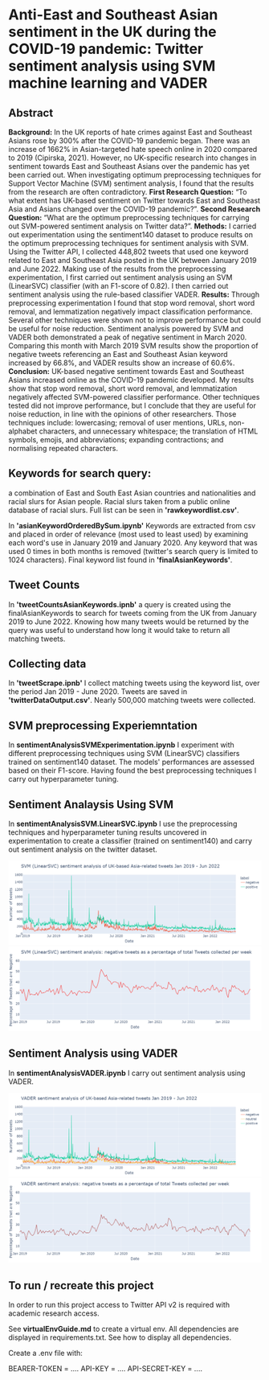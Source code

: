# Anti-East and Southeast Asian sentiment in the UK during the COVID-19 pandemic: Twitter sentiment analysis using SVM machine learning and VADER

## Abstract

**Background:** In the UK reports of hate crimes against East and Southeast Asians rose by 300% after the COVID-19 pandemic began. There was an increase of 1662% in Asian-targeted hate speech online in 2020 compared to 2019 (Cipirska, 2021). However, no UK-specific research into changes in sentiment towards East and Southeast Asians over the pandemic has yet been carried out. When investigating optimum preprocessing techniques for Support Vector Machine (SVM) sentiment analysis, I found that the results from  the research are often contradictory. 
**First Research Question:** “To what extent has UK-based sentiment on Twitter towards East and Southeast Asia and Asians changed over the COVID-19 pandemic?”. 
**Second Research Question:** “What are the optimum preprocessing techniques for carrying out SVM-powered sentiment analysis on Twitter data?”. 
**Methods:** I carried out experimentation using the sentiment140 dataset to produce results on the optimum preprocessing techniques for sentiment analysis with SVM. Using the Twitter API, I collected 448,802 tweets that used one keyword related to East and Southeast Asia posted in the UK between January 2019 and June 2022. Making use of the results from the preprocessing experimentation, I first carried out sentiment analysis using an SVM (LinearSVC) classifier (with an F1-score of 0.82). I then carried out sentiment analysis using the rule-based classifier VADER. 
**Results:** Through preprocessing experimentation I found that stop word removal, short word removal, and lemmatization negatively impact classification performance. Several other techniques were shown not to improve performance but could be useful for noise reduction. Sentiment analysis powered by SVM and VADER both demonstrated a peak of negative sentiment in March 2020. Comparing this month with March 2019 SVM results show the proportion of negative tweets referencing an East and Southeast Asian keyword increased by 66.8%, and VADER results show an increase of 60.6%. 
**Conclusion:** UK-based negative sentiment towards East and Southeast Asians increased online as the COVID-19 pandemic developed.   My results show that stop word removal, short word removal, and lemmatization negatively affected SVM-powered classifier performance. Other techniques tested did not improve performance, but I conclude that they are useful for noise reduction, in line with the opinions of other researchers. Those techniques include: lowercasing; removal of user mentions, URLs, non-alphabet characters, and unnecessary whitespace; the translation of HTML symbols, emojis, and abbreviations; expanding contractions; and normalising repeated characters.

## Keywords for search query:
a combination of East and South East Asian countries and nationalities and racial slurs for Asian people.
Racial slurs taken from a public online database of racial slurs.
Full list can be seen in **'rawkeywordlist.csv'**.

In **'asianKeywordOrderedBySum.ipynb'** Keywords are extracted from csv and placed in order of relevance (most used to least used) by examining each word's use in January 2019 and January 2020.
Any keyword that was used 0 times in both months is removed (twitter's search query is limited to 1024 characters).
Final keyword list found in **'finalAsianKeywords'**.

## Tweet Counts

In **'tweetCountsAsianKeywords.ipnb'** a query is created using the finalAsianKeywords to search for tweets coming from the UK from January 2019 to June 2022.
Knowing how many tweets would be returned by the query was useful to understand how long it would take to return all matching tweets.

## Collecting data

In **'tweetScrape.ipnb'** I collect matching tweets using the keyword list, over the period Jan 2019 - June 2020.
Tweets are saved in **'twitterDataOutput.csv'**.
Nearly 500,000 matching tweets were collected.

## SVM preprocessing Experiemntation

In **sentimentAnalysisSVMExperimentation.ipynb** I experiment with different preprocessing techniques using SVM (LinearSVC) classifiers trained on sentiment140 dataset. The models' performances are assessed based on their F1-score. Having found the best preprocessing techniques I carry out hyperparameter tuning.

## Sentiment Analaysis Using SVM

In **sentimentAnalysisSVM.LinearSVC.ipynb** I use the preprocessing techniques and hyperparameter tuning results uncovered in experimentation to create a classifier (trained on sentiment140) and carry out sentiment analysis on the twitter dataset.

![SVM sentiment analysis](https://github.com/ORJackson/CSCM20_Project/blob/main/images/Updated%20graphs/SVM%20positive%20and%20negative.png)
![SVM proportion of negative tweets by week](https://github.com/ORJackson/CSCM20_Project/blob/main/images/Updated%20graphs/SVM%20neg%20week.png)

## Sentiment Analysis using VADER

In **sentimentAnalysisVADER.ipynb** I carry out sentiment analysis using VADER.


![VADER sentiment analysis](https://github.com/ORJackson/CSCM20_Project/blob/main/images/Updated%20graphs/VADER%20positive%20negative%20and%20neutral.png)
![VADER proportion of negative tweets by week](https://github.com/ORJackson/CSCM20_Project/blob/main/images/Updated%20graphs/VADER%20neg%20week.png)


## To run / recreate this project

In order to run this project access to Twitter API v2 is required with academic research access.


See **virtualEnvGuide.md** to create a virtual env. All dependencies are displayed in requirements.txt. See how to display all dependencies.

Create a .env file with: 

BEARER-TOKEN = ....
API-KEY = ....
API-SECRET-KEY = ....

